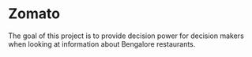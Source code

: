 # Zomato
The goal of this project is to provide decision power for decision makers when looking at information about Bengalore restaurants.
